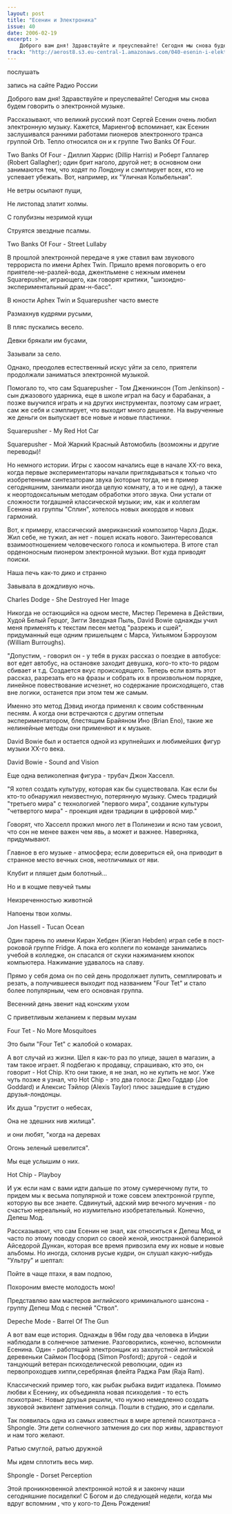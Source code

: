 ```yaml
---
layout: post
title: "Есенин и Электроника"
issue: 40
date: 2006-02-19
excerpt: >
    Доброго вам дня! Здравствуйте и преуспевайте! Сегодня мы снова будем говорить о электронной музыке.
track: "http://aerost8.s3.eu-central-1.amazonaws.com/040-esenin-i-elektronika.mp3"
---
```


послушать

запись на сайте Радио России

Доброго вам дня! Здравствуйте и преуспевайте! Сегодня мы снова будем говорить о электронной музыке.

Рассказывают, что великий русский поэт Сергей Есенин очень любил электронную музыку. Кажется, Мариенгоф вспоминает, как Есенин заслушивался ранними работами пионеров электронного транса группой Orb. Тепло относился он и к группе Two Banks Of Four.

Two Banks Of Four - Диллип Харрис (Dillip Harris) и Роберт Галлагер (Robert Gallagher); один брит наголо, другой нет; в основном они занимаются тем, что ходят по Лондону и сэмплирует всех, кто не успевает убежать. Вот, например, их "Уличная Колыбельная".

Не ветры осыпают пущи,

Не листопад златит холмы.

С голубизны незримой кущи

Струятся звездные псалмы.

Two Banks Of Four - Street Lullaby

В прошлой электронной передаче я уже ставил вам звукового террориста по имени Aphex Twin. Пришло время поговорить о его приятеле-не-разлей-вода, джентльмене с нежным именем Squarepusher, играющего, как говорят критики, "шизоидно-экспериментальный драм-н-басс".

В юности Aphex Twin и Squarepusher часто вместе

Размахнув кудрями русыми,

В пляс пускались весело.

Девки брякали им бусами,

Зазывали за село.

Однако, преодолев естественный искус уйти за село, приятели продолжали заниматься электронной музыкой.

Помогало то, что сам Squarepusher - Том Дженкинсон (Tom Jenkinson) - сын джазового ударника, еще в школе играл на басу и барабанах, а позже выучился играть и на других инструментах, поэтому сам играет, сам же себя и сэмплирует, что выходит много дешевле. На вырученные же деньги он выпускает все новые и новые пластинки.

Squarepusher - My Red Hot Car

Squarepusher - Мой Жаркий Красный Автомобиль (возможны и другие переводы)!

Но немного истории. Игры с хаосом начались еще в начале XX-го века, когда первые экспериментаторы начали приглядываться к только что изобретенным синтезаторам звука (которые тогда, не в пример сегодняшним, занимали иногда целую комнату, а то и не одну), а также к неортодоксальным методам обработки этого звука. Они устали от сложности тогдашней классической музыки; им, как и коллегам Есенина из группы "Сплин", хотелось новых аккордов и новых гармоний.

Вот, к примеру, классический американский композитор Чарлз Додж. Жил себе, не тужил, ан нет - пошел искать нового. Заинтересовался взаимоотношением человеческого голоса и компьютера. В итоге стал орденоносным пионером электронной музыки. Вот куда приводят поиски.

Наша печь как-то дико и странно

Завывала в дождливую ночь.

Charles Dodge - She Destroyed Her Image

Никогда не остающийся на одном месте, Мистер Перемена в Действии, Худой Белый Герцог, Зигги Звездная Пыль, David Bowie однажды учил меня применять к текстам песен метод "разрежь и cшей", придуманный еще одним пришельцем с Марса, Уильямом Бэрроузом (William Burroughs).

"Допустим, - говорил он - у тебя в руках рассказ о поездке в автобусе: вот едет автобус, на остановке заходит девушка, кого-то кто-то рядом сбивает и т.д. Создается вкус происходящего. Теперь если взять этот рассказ, разрезать его на фразы и собрать их в произвольном порядке, линейное повествование исчезнет, но содержание происходящего, став вне логики, останется при этом тем же самым.

Именно это метод Дэвид иногда применял к своим собственным песням. А когда они встречаются с другим отпетым экспериментатором, блестящим Брайяном Ино (Brian Eno), такие же нелинейные методы они применяют и к музыке.

David Bowie был и остается одной из крупнейших и любимейших фигур музыки XX-го века.

David Bowie - Sound and Vision

Еще одна великолепная фигура - трубач Джон Хасселл.

"Я хотел создать культуру, которая как бы существовала. Как если бы кто-то обнаружил неизвестную, потерянную музыку. Смесь традиций "третьего мира" с технологией "первого мира", создание культуры "четвертого мира" - проекция идеи традиции в цифровой мир."

Говорят, что Хасселл прожил много лет в Полинезии и ясно там усвоил, что сон не менее важен чем явь, а может и важнее. Наверняка, придумывают.

Главное в его музыке - атмосфера; если довериться ей, она приводит в странное место вечных снов, неотличимых от яви.

Клубит и пляшет дым болотный...

Но и в кощме певучей тьмы

Неизреченностью животной

Напоены твои холмы.

Jon Hassell - Tucan Ocean

Один парень по имени Киран Хебден (Kieran Hebden) играл себе в пост-роковой группе Fridge. А пока его коллеги по команде занимались учебой в колледже, он спасался от скуки нажиманием кнопок компьютера. Нажимание удавалось на славу.

Прямо у себя дома он по сей день продолжает лупить, семплировать и резать, а получившееся выходит под названием "Four Tet" и стало более популярным, чем его основная группа.

Весенний день звенит над конским ухом

С приветливым желанием к первым мухам

Four Tet - No More Mosquitoes

Это были "Four Tet" с жалобой о комарах.

А вот случай из жизни. Шел я как-то раз по улице, зашел в магазин, а там такое играет. Я подбегаю к продавцу, спрашиваю, кто это, он говорит - Hot Chip. Кто они такие, я не знал, но не купить не мог. Уже чуть позже я узнал, что Hot Chip - это два голоса: Джо Годдар (Joe Goddard) и Алексис Тэйлор (Alexis Taylor) плюс зашедшие в студию друзья-лондонцы.

Их душа "грустит о небесах,

Она не здешних нив жилица".

и они любят, "когда на деревах

Огонь зеленый шевелится".

Мы еще услышим о них.

Hot Chip - Playboy

И уж если нам с вами идти дальше по этому сумеречному пути, то придем мы к весьма популярной и тоже совсем электронной группе, которую вы все знаете. Сдвинутый, адский мир вечного мучения - по счастью нереальный, но изумительно изобретательный. Конечно, Депеш Мод.

Рассказывают, что сам Есенин не знал, как относиться к Депеш Мод, и часто по этому поводу спорил со своей женой, иностранной балериной Айседорой Дункан, которая все время привозила ему их новые и новые альбомы. Но иногда, склонив русые кудри, он слушал какую-нибудь "Ультру" и шептал:

Пойте в чаще птахи, я вам подпою,

Похороним вместе молодость мою!

Представляю вам мастеров английского криминального шансона - группу Депеш Мод с песней "Ствол".

Depeche Mode - Barrel Of The Gun

А вот вам еще история. Однажды в 96м году два человека в Индии наблюдали в солнечное затмение. Разговорились, конечно, вспомнили Есенина. Один - работящий электронщик из захолустной английской деревеньки Саймон Посфорд (Simon Posford); другой - седой и танцующий ветеран психоделической революции, один из первопроходцев хиппи,серебряная флейта Раджа Рам (Raja Ram).

Классический пример того, как рыбак рыбака видит издалека. Помимо любви к Есенину, их объединяла новая психоделия - то есть психотранс. Новые друзья решили, что нужно немедленно создать звуковой эквилент затмения солнца. Пошли в студию, это и сделали.

Так появилась одна из самых известных в мире артелей психотранса - Shpongle. Эти дети солнечного затмения до сих пор живы, здравствуют и нам того желают.

Ратью смуглой, ратью дружной

Мы идем сплотить весь мир.

Shpongle - Dorset Perception

Этой проникновенной электронной нотой я и закончу наши сегодняшние посиделки! С Богом и до следующей недели, когда мы вдруг вспомним , что у кого-то День Рождения!
